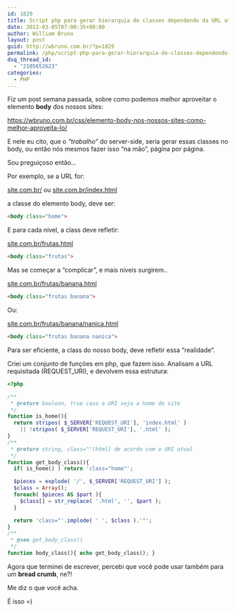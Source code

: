 ```yaml
---
id: 1829
title: Script php para gerar hierarquia de classes dependendo da URL atual
date: 2012-03-05T07:00:35+00:00
author: William Bruno
layout: post
guid: http://wbruno.com.br/?p=1829
permalink: /php/script-php-para-gerar-hierarquia-de-classes-dependendo-da-url-atual/
dsq_thread_id:
  - "2105652623"
categories:
  - PHP
---
```

Fiz um post semana passada, sobre como podemos melhor aproveitar o elemento **body** dos nossos sites:

<a href="https://wbruno.com.br/css/elemento-body-nos-nossos-sites-como-melhor-aproveita-lo/" target="_blank">https://wbruno.com.br/css/elemento-body-nos-nossos-sites-como-melhor-aproveita-lo/</a>

E nele eu cito, que o _&#8220;trabalho&#8221;_ do server-side, seria gerar essas classes no body, ou então nós mesmos fazer isso &#8220;na mão&#8221;, página por página.

Sou preguiçoso então&#8230;

<!--more-->



Por exemplo, se a URL for:

<u>site.com.br/</u> ou <u>site.com.br/index.html</u>

a classe do elemento body, deve ser:

``` html
<body class="home">
```
E para cada nível, a class deve refletir:

<u>site.com.br/frutas.html</u>

``` html
<body class="frutas">
```
Mas se começar a &#8220;complicar&#8221;, e mais níveis surgirem..

<u>site.com.br/frutas/banana.html</u>

``` html
<body class="frutas banana">
```
Ou:

<u>site.com.br/frutas/banana/nanica.html</u>

``` html
<body class="frutas banana nanica">
```
Para ser eficiente, a class do nosso body, deve refletir essa &#8220;realidade&#8221;.

Criei um conjunto de funções em php, que fazem isso. Analisam a URL requisitada (REQUEST_URI), e devolvem essa estrutura:

``` php
<?php

/**
 * @return boolean, true caso a URI seja a home do site
 */
function is_home(){
  return stripos( $_SERVER['REQUEST_URI'], 'index.html' )
    || !stripos( $_SERVER['REQUEST_URI'], '.html' );
}
/**
 * @return string, class=""(html) de acordo com o URI atual
 */
function get_body_class(){
  if( is_home() ) return 'class="home"';

  $pieces = explode( '/', $_SERVER['REQUEST_URI'] );
  $class = Array();
  foreach( $pieces AS $part ){
    $class[] = str_replace( '.html', '', $part );
  }

  return 'class="'.implode( ' ', $class ).'"';
}
/**
 * @see get_body_class()
 */
function body_class(){ echo get_body_class(); }
```

Agora que terminei de escrever, percebi que você pode usar também para um **bread crumb**, ne?!

Me diz o que você acha.

É isso =)
